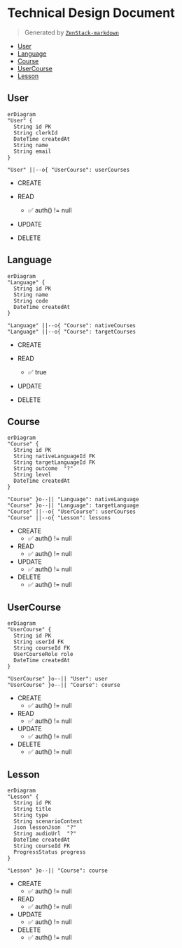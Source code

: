 # Technical Design Document

> Generated by [`ZenStack-markdown`](https://github.com/jiashengguo/zenstack-markdown)

- [User](#User)
- [Language](#Language)
- [Course](#Course)
- [UserCourse](#UserCourse)
- [Lesson](#Lesson)

## User

```mermaid
erDiagram
"User" {
  String id PK
  String clerkId
  DateTime createdAt
  String name
  String email
}

"User" ||--o{ "UserCourse": userCourses

```

- CREATE

- READ
  - ✅ auth() != null
- UPDATE

- DELETE

## Language

```mermaid
erDiagram
"Language" {
  String id PK
  String name
  String code
  DateTime createdAt
}

"Language" ||--o{ "Course": nativeCourses
"Language" ||--o{ "Course": targetCourses

```

- CREATE

- READ
  - ✅ true
- UPDATE

- DELETE

## Course

```mermaid
erDiagram
"Course" {
  String id PK
  String nativeLanguageId FK
  String targetLanguageId FK
  String outcome  "?"
  String level
  DateTime createdAt
}

"Course" }o--|| "Language": nativeLanguage
"Course" }o--|| "Language": targetLanguage
"Course" ||--o{ "UserCourse": userCourses
"Course" ||--o{ "Lesson": lessons

```

- CREATE
  - ✅ auth() != null
- READ
  - ✅ auth() != null
- UPDATE
  - ✅ auth() != null
- DELETE
  - ✅ auth() != null

## UserCourse

```mermaid
erDiagram
"UserCourse" {
  String id PK
  String userId FK
  String courseId FK
  UserCourseRole role
  DateTime createdAt
}

"UserCourse" }o--|| "User": user
"UserCourse" }o--|| "Course": course

```

- CREATE
  - ✅ auth() != null
- READ
  - ✅ auth() != null
- UPDATE
  - ✅ auth() != null
- DELETE
  - ✅ auth() != null

## Lesson

```mermaid
erDiagram
"Lesson" {
  String id PK
  String title
  String type
  String scenarioContext
  Json lessonJson  "?"
  String audioUrl  "?"
  DateTime createdAt
  String courseId FK
  ProgressStatus progress
}

"Lesson" }o--|| "Course": course

```

- CREATE
  - ✅ auth() != null
- READ
  - ✅ auth() != null
- UPDATE
  - ✅ auth() != null
- DELETE
  - ✅ auth() != null
